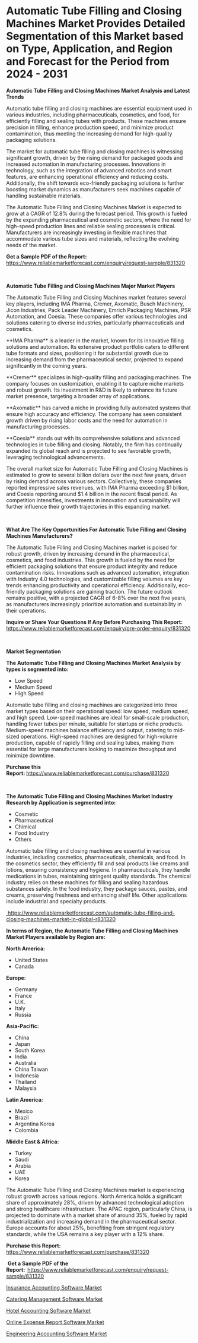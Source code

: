 <p><h1>Automatic Tube Filling and Closing Machines Market Provides Detailed Segmentation of this Market based on Type, Application, and Region and Forecast for the Period from 2024 - 2031</h1></p><p><strong>Automatic Tube Filling and Closing Machines Market Analysis and Latest Trends</strong></p>
<p><p>Automatic tube filling and closing machines are essential equipment used in various industries, including pharmaceuticals, cosmetics, and food, for efficiently filling and sealing tubes with products. These machines ensure precision in filling, enhance production speed, and minimize product contamination, thus meeting the increasing demand for high-quality packaging solutions.</p><p>The market for automatic tube filling and closing machines is witnessing significant growth, driven by the rising demand for packaged goods and increased automation in manufacturing processes. Innovations in technology, such as the integration of advanced robotics and smart features, are enhancing operational efficiency and reducing costs. Additionally, the shift towards eco-friendly packaging solutions is further boosting market dynamics as manufacturers seek machines capable of handling sustainable materials.</p><p>The Automatic Tube Filling and Closing Machines Market is expected to grow at a CAGR of 12.8% during the forecast period. This growth is fueled by the expanding pharmaceutical and cosmetic sectors, where the need for high-speed production lines and reliable sealing processes is critical. Manufacturers are increasingly investing in flexible machines that accommodate various tube sizes and materials, reflecting the evolving needs of the market.</p></p>
<p><strong>Get a Sample PDF of the Report:&nbsp;</strong> <a href="https://www.reliablemarketforecast.com/enquiry/request-sample/831320?utm_campaign=1875&utm_medium=2&utm_source=Github&utm_content=ia&utm_term=18122024&utm_id=automatic-tube-filling-and-closing-machines">https://www.reliablemarketforecast.com/enquiry/request-sample/831320</a></p>
<p>&nbsp;</p>
<p><strong>Automatic Tube Filling and Closing Machines Major Market Players</strong></p>
<p><p>The Automatic Tube Filling and Closing Machines market features several key players, including IMA Pharma, Cremer, Axomatic, Busch Machinery, Jicon Industries, Pack Leader Machinery, Emrich Packaging Machines, PSR Automation, and Coesia. These companies offer various technologies and solutions catering to diverse industries, particularly pharmaceuticals and cosmetics.</p><p>**IMA Pharma** is a leader in the market, known for its innovative filling solutions and automation. Its extensive product portfolio caters to different tube formats and sizes, positioning it for substantial growth due to increasing demand from the pharmaceutical sector, projected to expand significantly in the coming years.</p><p>**Cremer** specializes in high-quality filling and packaging machines. The company focuses on customization, enabling it to capture niche markets and robust growth. Its investment in R&D is likely to enhance its future market presence, targeting a broader array of applications.</p><p>**Axomatic** has carved a niche in providing fully automated systems that ensure high accuracy and efficiency. The company has seen consistent growth driven by rising labor costs and the need for automation in manufacturing processes. </p><p>**Coesia** stands out with its comprehensive solutions and advanced technologies in tube filling and closing. Notably, the firm has continually expanded its global reach and is projected to see favorable growth, leveraging technological advancements.</p><p>The overall market size for Automatic Tube Filling and Closing Machines is estimated to grow to several billion dollars over the next few years, driven by rising demand across various sectors. Collectively, these companies reported impressive sales revenues, with IMA Pharma exceeding $1 billion, and Coesia reporting around $1.4 billion in the recent fiscal period. As competition intensifies, investments in innovation and sustainability will further influence their growth trajectories in this expanding market.</p></p>
<p>&nbsp;</p>
<p><strong>What Are The Key Opportunities For Automatic Tube Filling and Closing Machines Manufacturers?</strong></p>
<p><p>The Automatic Tube Filling and Closing Machines market is poised for robust growth, driven by increasing demand in the pharmaceutical, cosmetics, and food industries. This growth is fueled by the need for efficient packaging solutions that ensure product integrity and reduce contamination risks. Innovations such as advanced automation, integration with Industry 4.0 technologies, and customizable filling volumes are key trends enhancing productivity and operational efficiency. Additionally, eco-friendly packaging solutions are gaining traction. The future outlook remains positive, with a projected CAGR of 6-8% over the next five years, as manufacturers increasingly prioritize automation and sustainability in their operations.</p></p>
<p><strong>Inquire or Share Your Questions If Any Before Purchasing This Report:</strong> <a href="https://www.reliablemarketforecast.com/enquiry/pre-order-enquiry/831320?utm_campaign=1875&utm_medium=2&utm_source=Github&utm_content=ia&utm_term=18122024&utm_id=automatic-tube-filling-and-closing-machines">https://www.reliablemarketforecast.com/enquiry/pre-order-enquiry/831320</a></p>
<p>&nbsp;</p>
<p><strong>Market Segmentation</strong></p>
<p><strong>The Automatic Tube Filling and Closing Machines Market Analysis by types is segmented into:</strong></p>
<p><ul><li>Low Speed</li><li>Medium Speed</li><li>High Speed</li></ul></p>
<p><p>Automatic tube filling and closing machines are categorized into three market types based on their operational speed: low speed, medium speed, and high speed. Low-speed machines are ideal for small-scale production, handling fewer tubes per minute, suitable for startups or niche products. Medium-speed machines balance efficiency and output, catering to mid-sized operations. High-speed machines are designed for high-volume production, capable of rapidly filling and sealing tubes, making them essential for large manufacturers looking to maximize throughput and minimize downtime.</p></p>
<p><strong>Purchase this Report:&nbsp;</strong><a href="https://www.reliablemarketforecast.com/purchase/831320?utm_campaign=1875&utm_medium=2&utm_source=Github&utm_content=ia&utm_term=18122024&utm_id=automatic-tube-filling-and-closing-machines">https://www.reliablemarketforecast.com/purchase/831320</a></p>
<p>&nbsp;</p>
<p><strong>The Automatic Tube Filling and Closing Machines Market Industry Research by Application is segmented into:</strong></p>
<p><ul><li>Cosmetic</li><li>Pharmaceutical</li><li>Chimical</li><li>Food Industry</li><li>Others</li></ul></p>
<p><p>Automatic tube filling and closing machines are essential in various industries, including cosmetics, pharmaceuticals, chemicals, and food. In the cosmetics sector, they efficiently fill and seal products like creams and lotions, ensuring consistency and hygiene. In pharmaceuticals, they handle medications in tubes, maintaining stringent quality standards. The chemical industry relies on these machines for filling and sealing hazardous substances safely. In the food industry, they package sauces, pastes, and creams, preserving freshness and enhancing shelf life. Other applications include industrial and specialty products.</p></p>
<p><a href="https://www.reliablemarketforecast.com/automatic-tube-filling-and-closing-machines-market-in-global-r831320?utm_campaign=1875&utm_medium=2&utm_source=Github&utm_content=ia&utm_term=18122024&utm_id=automatic-tube-filling-and-closing-machines">&nbsp;https://www.reliablemarketforecast.com/automatic-tube-filling-and-closing-machines-market-in-global-r831320</a></p>
<p><strong>In terms of Region, the Automatic Tube Filling and Closing Machines Market Players available by Region are:</strong></p>
<p>
    <p> <strong> North America: </strong>
        <ul>
            <li>United States</li>
            <li>Canada</li>
        </ul>
        </p> 
    <p> <strong> Europe: </strong>
        <ul>
            <li>Germany</li>
            <li>France</li>
            <li>U.K.</li>
            <li>Italy</li>
            <li>Russia</li>
        </ul>
        </p> 
    <p> <strong> Asia-Pacific: </strong>
        <ul>
            <li>China</li>
            <li>Japan</li>
            <li>South Korea</li>
            <li>India</li>
            <li>Australia</li>
            <li>China Taiwan</li>
            <li>Indonesia</li>
            <li>Thailand</li>
            <li>Malaysia</li>
        </ul>
        </p> 
    <p> <strong> Latin America: </strong>
        <ul>
            <li>Mexico</li>
            <li>Brazil</li>
            <li>Argentina Korea</li>
            <li>Colombia</li>
        </ul>
        </p> 
    <p> <strong> Middle East & Africa: </strong>
        <ul>
            <li>Turkey</li>
            <li>Saudi</li>
            <li>Arabia</li>
            <li>UAE</li>
            <li>Korea</li>
        </ul>
    </p>
    </p>
<p><p>The Automatic Tube Filling and Closing Machines market is experiencing robust growth across various regions. North America holds a significant share of approximately 28%, driven by advanced technological adoption and strong healthcare infrastructure. The APAC region, particularly China, is projected to dominate with a market share of around 35%, fueled by rapid industrialization and increasing demand in the pharmaceutical sector. Europe accounts for about 25%, benefiting from stringent regulatory standards, while the USA remains a key player with a 12% share.</p></p>
<p><strong>Purchase this Report: </strong><a href="https://www.reliablemarketforecast.com/purchase/831320?utm_campaign=1875&utm_medium=2&utm_source=Github&utm_content=ia&utm_term=18122024&utm_id=automatic-tube-filling-and-closing-machines">https://www.reliablemarketforecast.com/purchase/831320</a></p>
<p>&nbsp;<strong>Get a Sample PDF of the Report:&nbsp;&nbsp;</strong><a href="https://www.reliablemarketforecast.com/enquiry/request-sample/831320?utm_campaign=1875&utm_medium=2&utm_source=Github&utm_content=ia&utm_term=18122024&utm_id=automatic-tube-filling-and-closing-machines">https://www.reliablemarketforecast.com/enquiry/request-sample/831320</a></p>
<p><strong></strong></p>
<p><p><a href="https://www.linkedin.com/pulse/market-analysis-insurance-accounting-software-trends-share-drgje?utm_campaign=1875&utm_medium=2&utm_source=Github&utm_content=ia&utm_term=18122024&utm_id=automatic-tube-filling-and-closing-machines">Insurance Accounting Software Market</a></p><p><a href="https://www.linkedin.com/pulse/exploring-catering-management-software-market-size-share-s0ase?utm_campaign=1875&utm_medium=2&utm_source=Github&utm_content=ia&utm_term=18122024&utm_id=automatic-tube-filling-and-closing-machines">Catering Management Software Market</a></p><p><a href="https://www.linkedin.com/pulse/hotel-accounting-software-market-size-global-revenue-sales-l8lge?utm_campaign=1875&utm_medium=2&utm_source=Github&utm_content=ia&utm_term=18122024&utm_id=automatic-tube-filling-and-closing-machines">Hotel Accounting Software Market</a></p><p><a href="https://www.linkedin.com/pulse/future-revenue-market-insights-online-expense-report-software-kfvre?utm_campaign=1875&utm_medium=2&utm_source=Github&utm_content=ia&utm_term=18122024&utm_id=automatic-tube-filling-and-closing-machines">Online Expense Report Software Market</a></p><p><a href="https://www.linkedin.com/pulse/engineering-accounting-software-market-growth-study-highlights-8cgpe?utm_campaign=1875&utm_medium=2&utm_source=Github&utm_content=ia&utm_term=18122024&utm_id=automatic-tube-filling-and-closing-machines">Engineering Accounting Software Market</a></p></p>